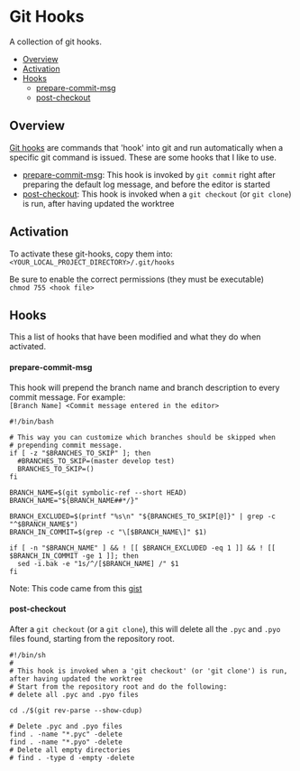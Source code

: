 # Git Hooks
A collection of git hooks.
- [Overview](#overview)
- [Activation](#activation)
- [Hooks](#hooks)
    - [prepare-commit-msg](#prepare-commit-msg)
    - [post-checkout](#post-checkout)

<a name="overview" id="overview"></a>
## Overview
[Git hooks](http://git-scm.com/docs/githooks) are commands that 'hook' into git and run automatically when a specific git command is issued. These are some hooks that I like to use.
- [prepare-commit-msg](#prepare-commit-msg): This hook is invoked by `git commit` right after preparing the default log message, and before the editor is started
- [post-checkout](#post-checkout): This hook is invoked when a `git checkout` (or `git clone`) is run, after having updated the worktree

<a name="activation" id="activation"></a>
## Activation
To activate these git-hooks, copy them into:
<br>
`<YOUR_LOCAL_PROJECT_DIRECTORY>/.git/hooks`

Be sure to enable the correct permissions (they must be executable)
<br>
`chmod 755 <hook file>`

<a name="hooks" id="hooks"></a>
## Hooks
This a list of hooks that have been modified and what they do when activated.

<a name="prepare-commit-msg" id="prepare-commit-msg"></a>
#### prepare-commit-msg
This hook will prepend the branch name and branch description to every commit message. For example:
<br>
`[Branch Name] <Commit message entered in the editor>`

```
#!/bin/bash

# This way you can customize which branches should be skipped when
# prepending commit message.
if [ -z "$BRANCHES_TO_SKIP" ]; then
  #BRANCHES_TO_SKIP=(master develop test)
  BRANCHES_TO_SKIP=()
fi

BRANCH_NAME=$(git symbolic-ref --short HEAD)
BRANCH_NAME="${BRANCH_NAME##*/}"

BRANCH_EXCLUDED=$(printf "%s\n" "${BRANCHES_TO_SKIP[@]}" | grep -c "^$BRANCH_NAME$")
BRANCH_IN_COMMIT=$(grep -c "\[$BRANCH_NAME\]" $1)

if [ -n "$BRANCH_NAME" ] && ! [[ $BRANCH_EXCLUDED -eq 1 ]] && ! [[ $BRANCH_IN_COMMIT -ge 1 ]]; then
  sed -i.bak -e "1s/^/[$BRANCH_NAME] /" $1
fi
```
Note: This code came from this [gist](https://gist.github.com/bartoszmajsak/1396344)

<a name="post-checkout" id="post-checkout"></a>
#### post-checkout
After a `git checkout` (or a `git clone`), this will delete all the `.pyc` and `.pyo` files found, starting from the repository root.
```
#!/bin/sh
#
# This hook is invoked when a 'git checkout' (or 'git clone') is run, after having updated the worktree
# Start from the repository root and do the following:
# delete all .pyc and .pyo files

cd ./$(git rev-parse --show-cdup)

# Delete .pyc and .pyo files
find . -name "*.pyc" -delete
find . -name "*.pyo" -delete
# Delete all empty directories
# find . -type d -empty -delete
```
